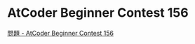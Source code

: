 AtCoder Beginner Contest 156
===

[問題 - AtCoder Beginner Contest 156](https://atcoder.jp/contests/abc156/tasks)
